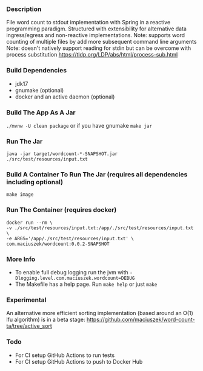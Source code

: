 ### Description

File word count to stdout implementation with Spring in a reactive programming paradigm. Structured with extensibility for alternative data ingress/egress and non-reactive implementations.
Note: supports word counting of multiple files by add more subsequent command line arguments
Note: doesn't natively support reading for stdin but can be overcome with process substitution https://tldp.org/LDP/abs/html/process-sub.html

### Build Dependencies
* jdk17
* gnumake (optional)
* docker and an active daemon (optional)

### Build The App As A Jar
`./mvnw -U clean package`
or if you have gnumake
`make jar`

### Run The Jar
`java -jar target/wordcount-*-SNAPSHOT.jar ./src/test/resources/input.txt`

### Build A Container To Run The Jar (requires all dependencies including optional)
`make image`

### Run The Container (requires docker)
```
docker run --rm \
-v ./src/test/resources/input.txt:/app/./src/test/resources/input.txt \
-e ARGS='/app/./src/test/resources/input.txt' \
com.maciuszek/wordcount:0.0.2-SNAPSHOT
```

### More Info
* To enable full debug logging run the jvm with `-Dlogging.level.com.maciuszek.wordcount=DEBUG`
* The Makefile has a help page. Run `make help` or just `make`

### Experimental
An alternative more efficient sorting implementation (based around an O(1) lfu algorithm) is in a beta stage: https://github.com/maciuszek/word-count-ta/tree/active_sort

### Todo
* For CI setup GitHub Actions to run tests
* For CI setup GitHub Actions to push to Docker Hub
